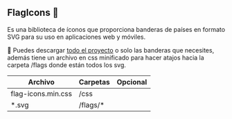 ## FlagIcons 👋 
Es una biblioteca de íconos que proporciona banderas de países en formato SVG para su uso en aplicaciones web y móviles.

💾 Puedes descargar [todo el proyecto](https://flagicons.lipis.dev/) o solo las banderas que necesites, además tiene un archivo en css minificado para hacer atajos hacia la carpeta /flags donde están todos los svg.

| Archivo               |  Carpetas                | Opcional  |
|-----------------------|--------------------------|-----------| 
| flag-icons.min.css      | /css                   |           | 
| *.svg   |  /flags/*                |           |
